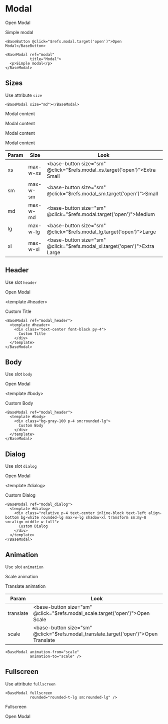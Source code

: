 # Modal

<div class="mt-4">
    <base-button @click="$refs.modal.target('open')">Open Modal</base-button>
</div>

<base-modal ref="modal"
            title="Modal">Simple modal</base-modal>

```vue
<BaseButton @click="$refs.modal.target('open')">Open Modal</BaseButton>

<BaseModal ref="modal"
           title="Modal">
  <p>Simple modal</p>
</BaseModal>
```

<div class="h-12"></div>

## Sizes

Use attribute `size`

```vue
<BaseModal size="md"></BaseModal>
```

<base-modal ref="modal_xs"
            title="Extra Small Modal"
            size="xs">Modal content</base-modal>

<base-modal ref="modal_sm"
            title="Small Modal"
            size="sm">Modal content</base-modal>

<base-modal ref="modal_lg"
            title="Large Modal"
            size="lg">Modal content</base-modal>

<base-modal ref="modal_xl"
            title="Extra Large Modal"
            size="xl">Modal content</base-modal>

| Param | Size     | Look                                                                            |
| ----- | -------- | ------------------------------------------------------------------------------- |
| xs    | max-w-xs | <base-button size="sm" @click="$refs.modal_xs.target('open')">Extra Small</base-button> |
| sm    | max-w-sm | <base-button size="sm" @click="$refs.modal_sm.target('open')">Small</base-button>       |
| md    | max-w-md | <base-button size="sm" @click="$refs.modal.target('open')">Medium</base-button>         |
| lg    | max-w-lg | <base-button size="sm" @click="$refs.modal_lg.target('open')">Large</base-button>       |
| xl    | max-w-xl | <base-button size="sm" @click="$refs.modal_xl.target('open')">Extra Large</base-button> |

<div class="h-12"></div>

## Header

Use slot `header`

<div class="mt-4">
    <base-button @click="$refs.modal_header.target('open')">Open Modal</base-button>
</div>

<base-modal ref="modal_header"><template #header><div class="text-center font-black py-4">Custom Title</div></template></base-modal>

```vue
<BaseModal ref="modal_header">
  <template #header>
    <div class="text-center font-black py-4">
      Custom Title
    </div>
  </template>
</BaseModal>
```

<div class="h-12"></div>

## Body

Use slot `body`

<div class="mt-4">
    <base-button @click="$refs.modal_body.target('open')">Open Modal</base-button>
</div>

<base-modal ref="modal_body"><template #body><div class="bg-gray-100 p-4 sm:rounded-lg">Custom Body</div></template></base-modal>

```vue
<BaseModal ref="modal_header">
  <template #body>
    <div class="bg-gray-100 p-4 sm:rounded-lg">
      Custom Body
    </div>
  </template>
</BaseModal>
```

<div class="h-12"></div>

## Dialog

Use slot `dialog`

<div class="mt-4">
    <base-button @click="$refs.modal_dialog.target('open')">Open Modal</base-button>
</div>

<base-modal ref="modal_dialog"><template #dialog><div class="relative p-4 text-center inline-block text-left align-bottom bg-white rounded-lg max-w-lg shadow-xl transform sm:my-8 sm:align-middle w-full">Custom Dialog</div></template></base-modal>

```vue
<BaseModal ref="modal_dialog">
  <template #dialog>
    <div class="relative p-4 text-center inline-block text-left align-bottom bg-white rounded-lg max-w-lg shadow-xl transform sm:my-8 sm:align-middle w-full">
      Custom Dialog
    </div>
  </template>
</BaseModal>
```

<div class="h-12"></div>

## Animation

Use slot `animation`

<base-modal animation-from="scale"
            animation-to="scale"
            ref="modal_scale"
            title="Scale">Scale animation</base-modal>

<base-modal animation-from="translate"
            animation-to="translate"
            ref="modal_translate"
            title="Translate">Translate animation</base-modal>

| Param     | Look                                                                                      |
| --------- | ----------------------------------------------------------------------------------------- |
| translate | <base-button size="sm" @click="$refs.modal_scale.target('open')">Open Scale</base-button>         |
| scale     | <base-button size="sm" @click="$refs.modal_translate.target('open')">Open Translate</base-button> |

```vue
<BaseModal animation-from="scale"
           animation-to="scale" />
```

<div class="h-12"></div>

## Fullscreen

Use attribute `fullscreen`

```vue
<BaseModal fullscreen
           rounded="rounded-t-lg sm:rounded-lg" />
```

<base-modal ref="modal_fullscreen"
            title="Fullscreen"
            fullscreen
            rounded="rounded-t-lg sm:rounded-lg">Fullscreen</base-modal>

<div class="mt-4">
  <base-button @click="$refs.modal_fullscreen.target('open')">Open Modal</base-button>
</div>

